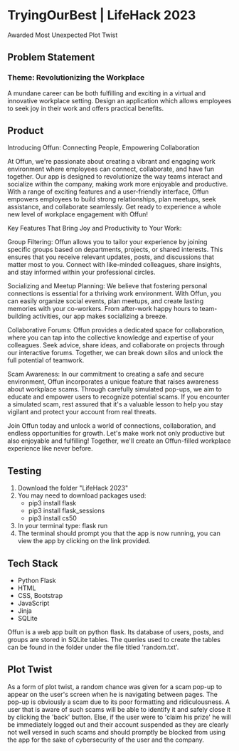 # TryingOurBest | LifeHack 2023

Awarded Most Unexpected Plot Twist

## Problem Statement
### Theme: Revolutionizing the Workplace 
A mundane career can be both fulfilling and exciting in a virtual and innovative workplace setting. Design an application which allows employees to seek joy in their work and offers practical benefits.

## Product
Introducing Offun: Connecting People, Empowering Collaboration

At Offun, we're passionate about creating a vibrant and engaging work environment where employees can connect, collaborate, and have fun together. Our app is designed to revolutionize the way teams interact and socialize within the company, making work more enjoyable and productive. With a range of exciting features and a user-friendly interface, Offun empowers employees to build strong relationships, plan meetups, seek assistance, and collaborate seamlessly. Get ready to experience a whole new level of workplace engagement with Offun!

Key Features That Bring Joy and Productivity to Your Work:

Group Filtering: Offun allows you to tailor your experience by joining specific groups based on departments, projects, or shared interests. This ensures that you receive relevant updates, posts, and discussions that matter most to you. Connect with like-minded colleagues, share insights, and stay informed within your professional circles.

Socializing and Meetup Planning: We believe that fostering personal connections is essential for a thriving work environment. With Offun, you can easily organize social events, plan meetups, and create lasting memories with your co-workers. From after-work happy hours to team-building activities, our app makes socializing a breeze.

Collaborative Forums: Offun provides a dedicated space for collaboration, where you can tap into the collective knowledge and expertise of your colleagues. Seek advice, share ideas, and collaborate on projects through our interactive forums. Together, we can break down silos and unlock the full potential of teamwork.

Scam Awareness: In our commitment to creating a safe and secure environment, Offun incorporates a unique feature that raises awareness about workplace scams. Through carefully simulated pop-ups, we aim to educate and empower users to recognize potential scams. If you encounter a simulated scam, rest assured that it's a valuable lesson to help you stay vigilant and protect your account from real threats.

Join Offun today and unlock a world of connections, collaboration, and endless opportunities for growth. Let's make work not only productive but also enjoyable and fulfilling! Together, we'll create an Offun-filled workplace experience like never before.


## Testing
1) Download the folder "LifeHack 2023"
2) You may need to download packages used:
    - pip3 install flask
    - pip3 install flask_sessions
    - pip3 install cs50
3) In your terminal type: flask run
4) The terminal should prompt you that the app is now running, you can view the app by clicking on the link provided.


## Tech Stack
- Python Flask
- HTML
- CSS, Bootstrap
- JavaScript
- Jinja
- SQLite

Offun is a web app built on python flask. Its database of users, posts, and groups are stored in SQLite tables. The queries used to create the tables can be found in the folder under the file titled 'random.txt'.

## Plot Twist
As a form of plot twist, a random chance was given for a scam pop-up to appear on the user's screen when he is navigating between pages. The pop-up is obviously a scam due to its poor formatting and ridiculousness. A user that is aware of such scams will be able to identify it and safely close it by clicking the 'back' button. Else, if the user were to 'claim his prize' he will be immediately logged out and their account suspended as they are clearly not well versed in such scams and should promptly be blocked from using the app for the sake of cybersecurity of the user and the company.
